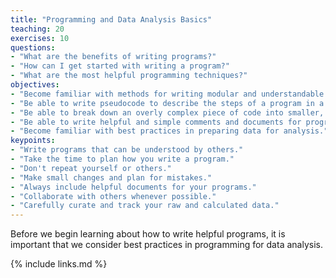 ```yaml
---
title: "Programming and Data Analysis Basics"
teaching: 20
exercises: 10
questions:
- "What are the benefits of writing programs?"
- "How can I get started with writing a program?"
- "What are the most helpful programming techniques?"
objectives:
- "Become familiar with methods for writing modular and understandable programs."
- "Be able to write pseudocode to describe the steps of a program in a plain language."
- "Be able to break down an overly complex piece of code into smaller, more readily understandable components."
- "Be able to write helpful and simple comments and documents for programs."
- "Become familiar with best practices in preparing data for analysis."
keypoints:
- "Write programs that can be understood by others."
- "Take the time to plan how you write a program."
- "Don't repeat yourself or others."
- "Make small changes and plan for mistakes."
- "Always include helpful documents for your programs."
- "Collaborate with others whenever possible."
- "Carefully curate and track your raw and calculated data."
---
```

Before we begin learning about how to write helpful programs, it is important that we consider best practices in programming for data analysis. 



{% include links.md %}
